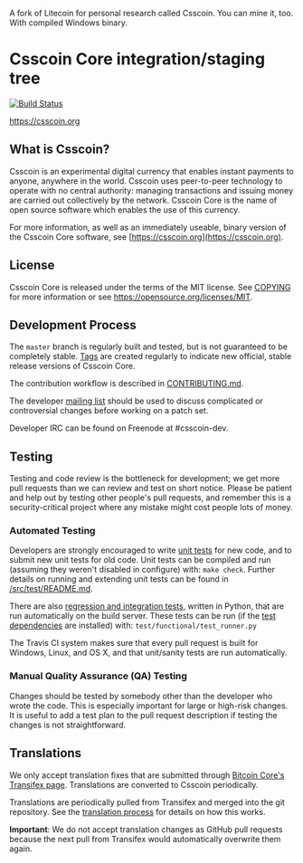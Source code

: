A fork of Litecoin for personal research called Csscoin. You can mine it, too. With compiled Windows binary.

Csscoin Core integration/staging tree
=====================================

[![Build Status](https://travis-ci.org/Rexon112/csscoin.svg?branch=master)](https://travis-ci.org/Rexon112/csscoin)

https://csscoin.org

What is Csscoin?
----------------

Csscoin is an experimental digital currency that enables instant payments to
anyone, anywhere in the world. Csscoin uses peer-to-peer technology to operate
with no central authority: managing transactions and issuing money are carried
out collectively by the network. Csscoin Core is the name of open source
software which enables the use of this currency.

For more information, as well as an immediately useable, binary version of
the Csscoin Core software, see [https://csscoin.org](https://csscoin.org).

License
-------

Csscoin Core is released under the terms of the MIT license. See [COPYING](COPYING) for more
information or see https://opensource.org/licenses/MIT.

Development Process
-------------------

The `master` branch is regularly built and tested, but is not guaranteed to be
completely stable. [Tags](https://github.com/csscoin-project/csscoin/tags) are created
regularly to indicate new official, stable release versions of Csscoin Core.

The contribution workflow is described in [CONTRIBUTING.md](CONTRIBUTING.md).

The developer [mailing list](https://groups.google.com/forum/#!forum/csscoin-dev)
should be used to discuss complicated or controversial changes before working
on a patch set.

Developer IRC can be found on Freenode at #csscoin-dev.

Testing
-------

Testing and code review is the bottleneck for development; we get more pull
requests than we can review and test on short notice. Please be patient and help out by testing
other people's pull requests, and remember this is a security-critical project where any mistake might cost people
lots of money.

### Automated Testing

Developers are strongly encouraged to write [unit tests](src/test/README.md) for new code, and to
submit new unit tests for old code. Unit tests can be compiled and run
(assuming they weren't disabled in configure) with: `make check`. Further details on running
and extending unit tests can be found in [/src/test/README.md](/src/test/README.md).

There are also [regression and integration tests](/test), written
in Python, that are run automatically on the build server.
These tests can be run (if the [test dependencies](/test) are installed) with: `test/functional/test_runner.py`

The Travis CI system makes sure that every pull request is built for Windows, Linux, and OS X, and that unit/sanity tests are run automatically.

### Manual Quality Assurance (QA) Testing

Changes should be tested by somebody other than the developer who wrote the
code. This is especially important for large or high-risk changes. It is useful
to add a test plan to the pull request description if testing the changes is
not straightforward.

Translations
------------

We only accept translation fixes that are submitted through [Bitcoin Core's Transifex page](https://www.transifex.com/projects/p/bitcoin/).
Translations are converted to Csscoin periodically.

Translations are periodically pulled from Transifex and merged into the git repository. See the
[translation process](doc/translation_process.md) for details on how this works.

**Important**: We do not accept translation changes as GitHub pull requests because the next
pull from Transifex would automatically overwrite them again.
